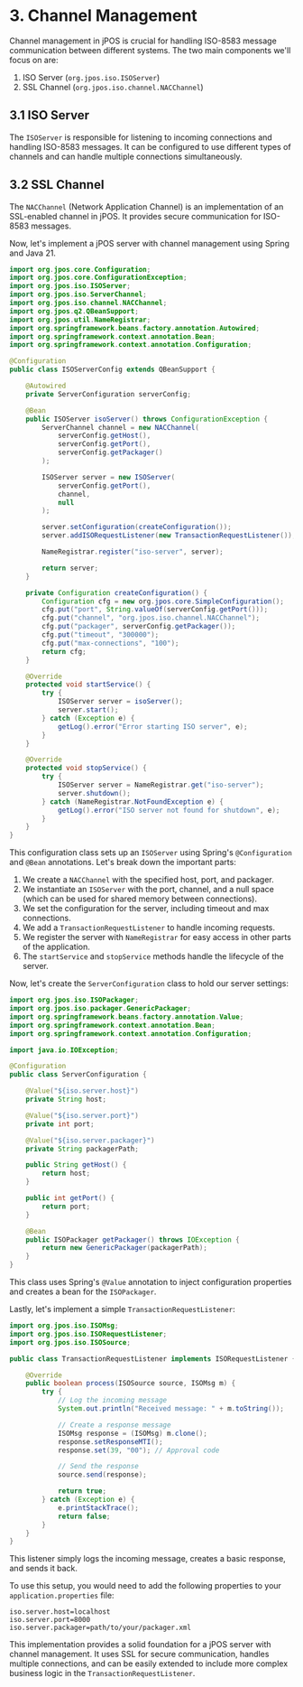 # 3. Channel Management

Channel management in jPOS is crucial for handling ISO-8583 message communication between different systems. The two main components we'll focus on are:

1. ISO Server (`org.jpos.iso.ISOServer`)
2. SSL Channel (`org.jpos.iso.channel.NACChannel`)

## 3.1 ISO Server

The `ISOServer` is responsible for listening to incoming connections and handling ISO-8583 messages. It can be configured to use different types of channels and can handle multiple connections simultaneously.

## 3.2 SSL Channel

The `NACChannel` (Network Application Channel) is an implementation of an SSL-enabled channel in jPOS. It provides secure communication for ISO-8583 messages.

Now, let's implement a jPOS server with channel management using Spring and Java 21.

```java
import org.jpos.core.Configuration;
import org.jpos.core.ConfigurationException;
import org.jpos.iso.ISOServer;
import org.jpos.iso.ServerChannel;
import org.jpos.iso.channel.NACChannel;
import org.jpos.q2.QBeanSupport;
import org.jpos.util.NameRegistrar;
import org.springframework.beans.factory.annotation.Autowired;
import org.springframework.context.annotation.Bean;
import org.springframework.context.annotation.Configuration;

@Configuration
public class ISOServerConfig extends QBeanSupport {

    @Autowired
    private ServerConfiguration serverConfig;

    @Bean
    public ISOServer isoServer() throws ConfigurationException {
        ServerChannel channel = new NACChannel(
            serverConfig.getHost(),
            serverConfig.getPort(),
            serverConfig.getPackager()
        );

        ISOServer server = new ISOServer(
            serverConfig.getPort(),
            channel,
            null
        );

        server.setConfiguration(createConfiguration());
        server.addISORequestListener(new TransactionRequestListener());

        NameRegistrar.register("iso-server", server);

        return server;
    }

    private Configuration createConfiguration() {
        Configuration cfg = new org.jpos.core.SimpleConfiguration();
        cfg.put("port", String.valueOf(serverConfig.getPort()));
        cfg.put("channel", "org.jpos.iso.channel.NACChannel");
        cfg.put("packager", serverConfig.getPackager());
        cfg.put("timeout", "300000");
        cfg.put("max-connections", "100");
        return cfg;
    }

    @Override
    protected void startService() {
        try {
            ISOServer server = isoServer();
            server.start();
        } catch (Exception e) {
            getLog().error("Error starting ISO server", e);
        }
    }

    @Override
    protected void stopService() {
        try {
            ISOServer server = NameRegistrar.get("iso-server");
            server.shutdown();
        } catch (NameRegistrar.NotFoundException e) {
            getLog().error("ISO server not found for shutdown", e);
        }
    }
}
```

This configuration class sets up an `ISOServer` using Spring's `@Configuration` and `@Bean` annotations. Let's break down the important parts:

1. We create a `NACChannel` with the specified host, port, and packager.
2. We instantiate an `ISOServer` with the port, channel, and a null space (which can be used for shared memory between connections).
3. We set the configuration for the server, including timeout and max connections.
4. We add a `TransactionRequestListener` to handle incoming requests.
5. We register the server with `NameRegistrar` for easy access in other parts of the application.
6. The `startService` and `stopService` methods handle the lifecycle of the server.

Now, let's create the `ServerConfiguration` class to hold our server settings:

```java
import org.jpos.iso.ISOPackager;
import org.jpos.iso.packager.GenericPackager;
import org.springframework.beans.factory.annotation.Value;
import org.springframework.context.annotation.Bean;
import org.springframework.context.annotation.Configuration;

import java.io.IOException;

@Configuration
public class ServerConfiguration {

    @Value("${iso.server.host}")
    private String host;

    @Value("${iso.server.port}")
    private int port;

    @Value("${iso.server.packager}")
    private String packagerPath;

    public String getHost() {
        return host;
    }

    public int getPort() {
        return port;
    }

    @Bean
    public ISOPackager getPackager() throws IOException {
        return new GenericPackager(packagerPath);
    }
}
```

This class uses Spring's `@Value` annotation to inject configuration properties and creates a bean for the `ISOPackager`.

Lastly, let's implement a simple `TransactionRequestListener`:

```java
import org.jpos.iso.ISOMsg;
import org.jpos.iso.ISORequestListener;
import org.jpos.iso.ISOSource;

public class TransactionRequestListener implements ISORequestListener {

    @Override
    public boolean process(ISOSource source, ISOMsg m) {
        try {
            // Log the incoming message
            System.out.println("Received message: " + m.toString());

            // Create a response message
            ISOMsg response = (ISOMsg) m.clone();
            response.setResponseMTI();
            response.set(39, "00"); // Approval code

            // Send the response
            source.send(response);

            return true;
        } catch (Exception e) {
            e.printStackTrace();
            return false;
        }
    }
}
```

This listener simply logs the incoming message, creates a basic response, and sends it back.

To use this setup, you would need to add the following properties to your `application.properties` file:

```
iso.server.host=localhost
iso.server.port=8000
iso.server.packager=path/to/your/packager.xml
```

This implementation provides a solid foundation for a jPOS server with channel management. It uses SSL for secure communication, handles multiple connections, and can be easily extended to include more complex business logic in the `TransactionRequestListener`.